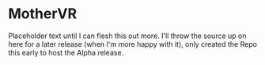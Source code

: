 # MotherVR
Placeholder text until I can flesh this out more. I'll throw the source up on here for a later release (when I'm more happy with it), only created the Repo this early to host the Alpha release.
